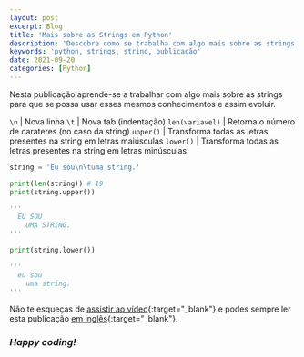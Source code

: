 ```yaml
---
layout: post
excerpt: Blog
title: 'Mais sobre as Strings em Python'
description: 'Descobre como se trabalha com algo mais sobre as strings na linguagem de programação Python. Obtém respostas às tuas dúvidas com a teoria e os exemplos apresentados.'
keywords: 'python, strings, string, publicação'
date: 2021-09-20
categories: [Python]
---
```


Nesta publicação aprende-se a trabalhar com algo mais sobre as strings para que se possa usar esses mesmos conhecimentos e assim evoluir.

`\n` | Nova linha
`\t` | Nova tab (indentação)
`len(variavel)` | Retorna o número de carateres (no caso da string)
`upper()` | Transforma todas as letras presentes na string em letras maiúsculas
`lower()` | Transforma todas as letras presentes na string em letras minúsculas

```python
string = 'Eu sou\n\tuma string.'

print(len(string)) # 19
print(string.upper())

'''
  EU SOU
    UMA STRING.
'''

print(string.lower())

'''
  eu sou
    uma string.
'''
```

Não te esqueças de [assistir ao vídeo](https://youtu.be/S0bUVHt3LE4){:target="\_blank"} e podes sempre ler esta publicação [em inglês](https://nelsonsilvadev.com/blog/20210920/more-about-strings-in-python/){:target="\_blank"}.

### _Happy coding!_
